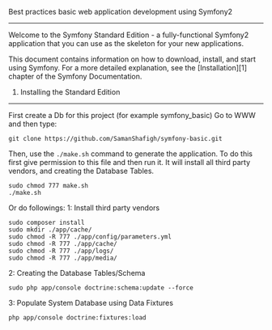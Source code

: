 Best practices basic web application development using Symfony2

----------------------------------
Welcome to the Symfony Standard Edition - a fully-functional Symfony2
application that you can use as the skeleton for your new applications.

This document contains information on how to download, install, and start
using Symfony. For a more detailed explanation, see the [Installation][1]
chapter of the Symfony Documentation.

1) Installing the Standard Edition
----------------------------------
First create a Db for this project (for example symfony_basic)
Go to WWW and then type:

    git clone https://github.com/SamanShafigh/symfony-basic.git

Then, use the `./make.sh` command to generate the application. To do this first give
permission to this file and then run it. It will install all third party vendors, and
creating the Database Tables. 

    sudo chmod 777 make.sh
    ./make.sh

Or do followings:
1: Install third party vendors

    sudo composer install
    sudo mkdir ./app/cache/
    sudo chmod -R 777 ./app/config/parameters.yml
    sudo chmod -R 777 ./app/cache/
    sudo chmod -R 777 ./app/logs/
    sudo chmod -R 777 ./app/media/
    
2: Creating the Database Tables/Schema

    sudo php app/console doctrine:schema:update --force

3: Populate System Database using Data Fixtures

    php app/console doctrine:fixtures:load
